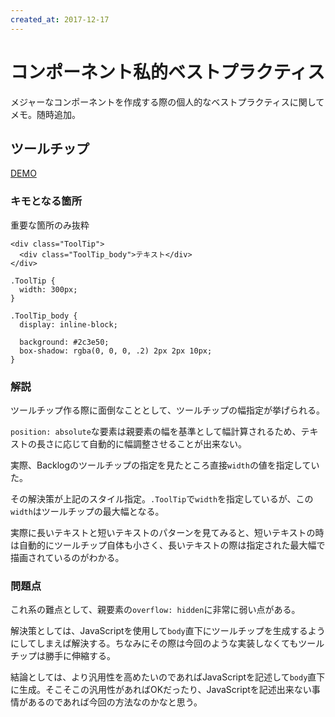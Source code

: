 ```yaml
---
created_at: 2017-12-17
---
```


# コンポーネント私的ベストプラクティス

メジャーなコンポーネントを作成する際の個人的なベストプラクティスに関してメモ。随時追加。


## ツールチップ

[DEMO](./demo/tool-tip/index.html)

### キモとなる箇所

重要な箇所のみ抜粋

```
<div class="ToolTip">
  <div class="ToolTip_body">テキスト</div>
</div>
```

```
.ToolTip {
  width: 300px;
}

.ToolTip_body {
  display: inline-block;

  background: #2c3e50;
  box-shadow: rgba(0, 0, 0, .2) 2px 2px 10px;
}
```

### 解説

ツールチップ作る際に面倒なこととして、ツールチップの幅指定が挙げられる。

`position: absolute`な要素は親要素の幅を基準として幅計算されるため、テキストの長さに応じて自動的に幅調整させることが出来ない。

実際、Backlogのツールチップの指定を見たところ直接`width`の値を指定していた。

その解決策が上記のスタイル指定。`.ToolTip`で`width`を指定しているが、この`width`はツールチップの最大幅となる。

実際に長いテキストと短いテキストのパターンを見てみると、短いテキストの時は自動的にツールチップ自体も小さく、長いテキストの際は指定された最大幅で描画されているのがわかる。

### 問題点

これ系の難点として、親要素の`overflow: hidden`に非常に弱い点がある。

解決策としては、JavaScriptを使用して`body`直下にツールチップを生成するようにしてしまえば解決する。ちなみにその際は今回のような実装しなくてもツールチップは勝手に伸縮する。

結論としては、より汎用性を高めたいのであればJavaScriptを記述して`body`直下に生成。そこそこの汎用性があればOKだったり、JavaScriptを記述出来ない事情があるのであれば今回の方法なのかなと思う。
